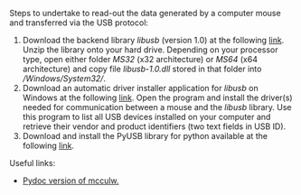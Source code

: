 Steps to undertake to read-out the data generated by a computer mouse and transferred via the USB protocol:
<ol>
  <li> Download the backend library <i>libusb</i> (version 1.0) at the following <a href="https://sourceforge.net/projects/libusb/files/">link</a>. Unzip the library onto your hard drive. Depending on your processor type, open either folder <i>MS32</i> (x32 architecture) or <i>MS64</i> (x64 architecture) and copy file <i>libusb-1.0.dll</i> stored in that folder into <i>/Windows/System32/</i>.
  <li> Download an automatic driver installer application for <i>libusb</i> on Windows at the following <a href="http://zadig.akeo.ie/">link</a>. Open the program and install the driver(s) needed for communication between a mouse and the <i>libusb</i> library. Use this program to list all USB devices installed on your computer and retrieve their vendor and product identifiers (two text fields in USB ID).
  <li> Download and install the PyUSB library for python available at the following <a href="https://github.com/walac/pyusb/blob/master/docs/tutorial.rst">link</a>.
</ol>

Useful links:

<ul>
  <li><a href="https://www.pydoc.io/pypi/mcculw-0.9.3/">Pydoc version of mcculw.</a>
</ul>
